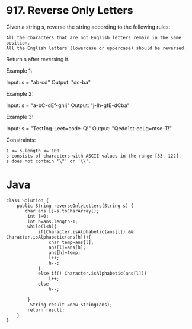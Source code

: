 # 917. Reverse Only Letters

Given a string s, reverse the string according to the following rules:

    All the characters that are not English letters remain in the same position.
    All the English letters (lowercase or uppercase) should be reversed.

Return s after reversing it.

 

Example 1:

Input: s = "ab-cd"
Output: "dc-ba"

Example 2:

Input: s = "a-bC-dEf-ghIj"
Output: "j-Ih-gfE-dCba"

Example 3:

Input: s = "Test1ng-Leet=code-Q!"
Output: "Qedo1ct-eeLg=ntse-T!"

 

Constraints:

    1 <= s.length <= 100
    s consists of characters with ASCII values in the range [33, 122].
    s does not contain '\"' or '\\'.

# Java
```
class Solution {
    public String reverseOnlyLetters(String s) {
       char ans []=s.toCharArray();
        int l=0;
        int h=ans.length-1;
        while(l<h){
            if(Character.isAlphabetic(ans[l]) && Character.isAlphabetic(ans[h])){
                char temp=ans[l];
                ans[l]=ans[h];
                ans[h]=temp;
                l++;
                h--;
            }
            else if(! Character.isAlphabetic(ans[l]))
                l++;
            else
                h--;
                
        }
         String result =new String(ans);
        return result;
    }
}
```
